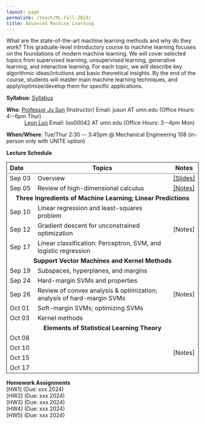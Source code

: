 ```yaml
---
layout: page
permalink: /teach/ML-Fall-2024/
title: Advanced Machine Learning
---
```


What are the state-of-the-art machine learning methods and why do they work? This graduate-level introductory course to machine learning focuses on the foundations of modern machine learning. We will cover selected topics from supervised learning, unsupervised learning, generative learning, and interactive learning. For each topic, we will describe key algorithmic ideas/intuitions and basic theoretical insights. By the end of the course, students will master main machine learning techniques, and apply/optimize/develop them for specific applications. 


**Syllabus**: [Syllabus](CSCI5525_2024_Fall.pdf)

**Who**: [Professor Ju Sun](https://sunju.org/) (Instructor)   Email: jusun AT umn.edu   (Office Hours: 4--6pm Thur) <br />
&nbsp;&nbsp;&nbsp;&nbsp;&nbsp;&nbsp;&nbsp;&nbsp;&nbsp;&nbsp;&nbsp;&nbsp;[Leon Luo](https://gaoxiangluo.github.io/)  Email: luo00042 AT umn.edu   (Office Hours: 3--4pm Mon) 
 
**When/Where**: Tue/Thur 2:30 -- 3:45pm @ Mechanical Engineering 108 (in-person only with UNITE option)

**Lecture Schedule**

<table rules="groups" class="fixed">
    <col width="15%" />
   <col width="75%" />
   <col width="10%" />
  <thead>
    <tr>
      <th style="text-align: left">Date</th>
      <th style="text-align: center">Topics</th>
      <th style="text-align: center">Notes</th>
    </tr>
  </thead>
  <tbody>
    <tr>
      <td>Sep 03</td>
      <td>Overview</td>
      <td><a href="https://docs.google.com/presentation/d/1DHWL5TFlDDjd1yE8sHRkuGXjXbrqjH2UBTZkVNAamjk/edit?usp=sharing">[Slides]</a></td>
    </tr>
    <tr>
      <td>Sep 05</td>
      <td>Review of high-dimensional calculus</td>
      <td><a href="calculus-review-notes.pdf">[Notes]</a></td>
    </tr>
    <tr>
    <td  colspan="3" style="text-align: center"><b>Three Ingredients of Machine Learning; Linear Predictions</b></td>
    </tr>
    <tr>
      <td>Sep 10</td>
      <td> Linear regression and least-squares problem</td>
      <td rowspan="3"  style="vertical-align:middle">[Notes]</td>
    </tr>
    <tr>
      <td>Sep 12</td>
      <td>Gradient descent for unconstrained optimization </td>
    </tr>
    <tr>
      <td>Sep 17</td>
      <td>Linear classification: Perceptron, SVM, and logistic regression </td>
    </tr>
        <tr>
    <td  colspan="3" style="text-align: center"><b>Support Vector Machines and Kernel Methods</b></td>
    </tr>
    <tr>
      <td>Sep 19</td>
      <td>Subspaces, hyperplanes, and margins  </td>
        <td rowspan="5"  style="vertical-align:middle">[Notes]</td>
    </tr>
    <tr>
      <td>Sep 24</td>
      <td>Hard-margin SVMs and properties </td>
    </tr>
    <tr>
      <td>Sep 26</td>
      <td>Review of convex analysis & optimization; analysis of hard-margin SVMs  </td>
    </tr>
    <tr>
      <td>Oct 01</td>
      <td>Soft-margin SVMs; optimizing SVMs  </td>
    </tr>
    <tr>
      <td>Oct 03</td>
      <td>Kernel methods</td>
    </tr>
    <tr>
    <td  colspan="3" style="text-align: center"><b>Elements of Statistical Learning Theory</b></td>
    </tr>
    <tr>
    <td>Oct 08</td>
    <td> </td>
    <td rowspan="4" style="vertical-align:middle">[Notes]</td>
    </tr>
    <tr>
    <td>Oct 10</td>
    <td></td>
    </tr>
    <tr>
    <td>Oct 15</td>
    <td> </td>
    </tr>
    <tr>
    <td>Oct 17</td>
    <td> </td>
    </tr>
  </tbody>
</table>

<!-- <table rules="groups" class="fixed">
    <tr>
    <td  colspan="3" style="text-align: center"><b>Ensemble Methods: from Simple to Powerful</b></td>
    </tr>
    <tr>
    <td>Mar 22</td>
    <td> Decision stumps and their linear combinations</td>
    <td rowspan="6" style="vertical-align:middle">[Notes]</td>
    </tr>
    <tr>
    <td>Mar 24</td>
    <td> Adaboost and its training error</td>
    </tr>
    <tr>
    <td>Mar 29</td>
    <td>Generalizations of Adaboost: greedy methods and gradient methods</td>
    </tr>
    <tr>
    <td>Mar 31</td>
    <td>Computing with decision trees</td>
    </tr>
    <tr>
    <td>Apr 12</td>
    <td>CART; Generalization gap of Adaboost </td>
    </tr>
    <tr>
    <td>Apr 14</td>
    <td> Bagging and random forests </td>
    </tr>
    <td  colspan="3" style="text-align: center"><b>Linear and Nonlinear Dimension Reduction</b></td>
    <tr>
    <td>Apr 19</td>
    <td>PCA as subspace fitting/autoencoder; random projection </td>
    <td rowspan="2" style="vertical-align:middle">[Notes]</td>
    </tr>
    <tr>
    <td>Apr 21</td>
    <td>Compressive sensing; nonlinear dimension reduction</td>
    </tr>
      <td  colspan="3" style="text-align: center"><b>Clustering</b></td>
    <tr>
    <td>Apr 26</td>
    <td>K-means, hierarchical clustering, spectral clustering </td>
      <td rowspan="2" style="vertical-align:middle">[Notes]</td>
    </tr>
    <tr>
    <td>Apr 28</td>
    <td> More on spectral clustering; mode seeking methods</td>
    </tr>
    <td  colspan="3" style="text-align: center"><b>Generative Models</b></td>
    <tr>
    <td>May 03</td>
    <td> Mixture modeling, MLE, and EM principle</td>
    <td rowspan="2" style="vertical-align:middle">[Notes]</td>
    </tr>
    <tr>
    <td>May 05</td>
    <td>MAP, normalization flows, GANs </td>
    </tr>
    <tr>
    <td  colspan="3" style="text-align: center"><b>Neural Networks: Taking the Universal Power</b></td>
    </tr>
    <tr>
    <td>Apr 05</td>
    <td> </td>
      <td rowspan="2" style="vertical-align:middle">[Notes]</td>
    </tr>
    <tr>
    <td>Apr 07</td>
    <td> </td>
    </tr>
  </tbody>
</table> -->

**Homework Assignments**  
[HW1]  (Due: xxx 2024)  
[HW2]  (Due: xxx 2024)  
[HW3]  (Due: xxx 2024)  
[HW4]  (Due: xxx 2024)  
[HW5]  (Due: xxx 2024)  
